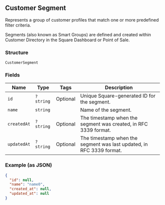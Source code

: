 ## Customer Segment

Represents a group of customer profiles that match one or more predefined filter criteria.

Segments (also known as Smart Groups) are defined and created within Customer Directory in the Square Dashboard or Point of Sale.

### Structure

`CustomerSegment`

### Fields

| Name | Type | Tags | Description |
|  --- | --- | --- | --- |
| `id` | `?string` | Optional | Unique Square-generated ID for the segment. |
| `name` | `string` |  | Name of the segment. |
| `createdAt` | `?string` | Optional | The timestamp when the segment was created, in RFC 3339 format. |
| `updatedAt` | `?string` | Optional | The timestamp when the segment was last updated, in RFC 3339 format. |

### Example (as JSON)

```json
{
  "id": null,
  "name": "name0",
  "created_at": null,
  "updated_at": null
}
```

